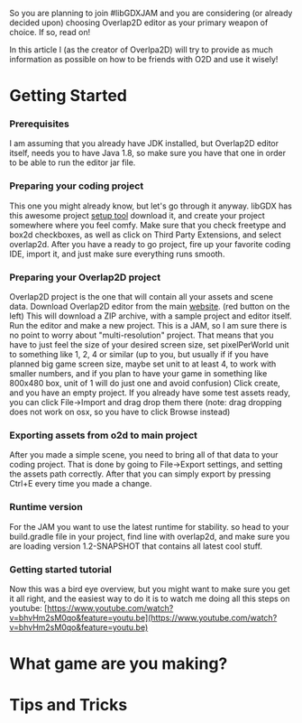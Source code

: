 So you are planning to join #libGDXJAM and you are considering (or already decided upon) choosing Overlap2D editor as your primary weapon of choice. If so, read on!

In this article I (as the creator of Overlpa2D) will try to provide as much information as possible on how to be friends with O2D and use it wisely!

# Getting Started

### Prerequisites
I am assuming that you already have JDK installed, but Overlap2D editor itself, needs you to have Java 1.8, so make sure you have that one in order to be able to run the editor jar file.

### Preparing your coding project
This one you might already know, but let's go through it anyway. libGDX has this awesome project [setup tool](http://bitly.com/1i3C7i3) download it, and create your project somewhere where you feel comfy. Make sure that you check freetype and box2d checkboxes, as well as click on Third Party Extensions, and select overlap2d.
After you have a ready to go project, fire up your favorite coding IDE, import it, and just make sure everything runs smooth.

### Preparing your Overlap2D project
Overlap2D project is the one that will contain all your assets and scene data. Download Overlap2D editor from the main [website](http://overlap2d.com/). (red button on the left) This will download a ZIP archive, with a sample project and editor itself. Run the editor and make a new project. This is a JAM, so I am sure there is no point to worry about "multi-resolution" project. That means that you have to just feel the size of your desired screen size, set pixelPerWorld unit to something like 1, 2, 4 or similar (up to you, but usually if 
if you have planned big game screen size, maybe set unit to at least 4, to work with smaller numbers, and if you plan to have your game in something like 800x480 box, unit of 1 will do just one and avoid confusion)
Click create, and you have an empty project. If you already have some test assets ready, you can click File->Import and drag drop them there (note: drag dropping does not work on osx, so you have to click Browse instead)

### Exporting assets from o2d to main project
After you made a simple scene, you need to bring all of that data to your coding project. That is done by going to File->Export settings, and setting the assets path correctly. After that you can simply export by pressing Ctrl+E every time you made a change. 

### Runtime version
For the JAM you want to use the latest runtime for stability. so head to your build.gradle file in your project, find line with overlap2d, and make sure you are loading version 1.2-SNAPSHOT that contains all latest cool stuff.

### Getting started tutorial

Now this was a bird eye overview, but you might want to make sure you get it all right, and the easiest way to do it is to watch me doing all this steps on youtube: [https://www.youtube.com/watch?v=bhvHm2sM0qo&feature=youtu.be](https://www.youtube.com/watch?v=bhvHm2sM0qo&feature=youtu.be)


# What game are you making?


# Tips and Tricks